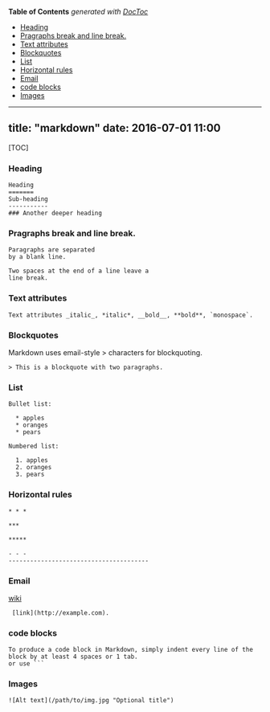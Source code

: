 <!-- START doctoc generated TOC please keep comment here to allow auto update -->
<!-- DON'T EDIT THIS SECTION, INSTEAD RE-RUN doctoc TO UPDATE -->
**Table of Contents**  *generated with [DocToc](https://github.com/thlorenz/doctoc)*

- [Heading](#heading)
- [Pragraphs break and line break.](#pragraphs-break-and-line-break)
- [Text attributes](#text-attributes)
- [Blockquotes](#blockquotes)
- [List](#list)
- [Horizontal rules](#horizontal-rules)
- [Email](#email)
- [code blocks](#code-blocks)
- [Images](#images)

<!-- END doctoc generated TOC please keep comment here to allow auto update -->

---
title: "markdown"
date: 2016-07-01 11:00
---
[TOC]

### Heading


```
Heading
=======
Sub-heading
-----------
### Another deeper heading
```
 
### Pragraphs break and line break.
```
Paragraphs are separated
by a blank line.

Two spaces at the end of a line leave a  
line break.
```

### Text attributes

```
Text attributes _italic_, *italic*, __bold__, **bold**, `monospace`.
```

### Blockquotes
Markdown uses email-style > characters for blockquoting. 
```
> This is a blockquote with two paragraphs.
```

### List
```
Bullet list:

  * apples
  * oranges
  * pears

Numbered list:

  1. apples
  2. oranges
  3. pears
```

### Horizontal rules
```
* * *

***

*****

- - -
---------------------------------------
```

### Email
 [wiki](http://secwang.github.io)
```
 [link](http://example.com).
```
### code blocks

```
To produce a code block in Markdown, simply indent every line of the block by at least 4 spaces or 1 tab. 
or use ```
```


### Images
```
![Alt text](/path/to/img.jpg "Optional title")
```
